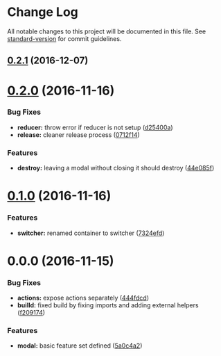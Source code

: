 # Change Log

All notable changes to this project will be documented in this file. See [standard-version](https://github.com/conventional-changelog/standard-version) for commit guidelines.

<a name="0.2.1"></a>
## [0.2.1](https://github.com/sebinsua/react-redux-simple-modal/compare/v0.2.0...v0.2.1) (2016-12-07)



<a name="0.2.0"></a>
# [0.2.0](https://github.com/sebinsua/react-redux-simple-modal/compare/v0.1.0...v0.2.0) (2016-11-16)


### Bug Fixes

* **reducer:** throw error if reducer is not setup ([d25400a](https://github.com/sebinsua/react-redux-simple-modal/commit/d25400a))
* **release:** cleaner release process ([0712f14](https://github.com/sebinsua/react-redux-simple-modal/commit/0712f14))


### Features

* **destroy:** leaving a modal without closing it should destroy ([44e085f](https://github.com/sebinsua/react-redux-simple-modal/commit/44e085f))



<a name="0.1.0"></a>
# [0.1.0](https://github.com/sebinsua/react-redux-simple-modal/compare/v0.0.0...v0.1.0) (2016-11-16)


### Features

* **switcher:** renamed container to switcher ([7324efd](https://github.com/sebinsua/react-redux-simple-modal/commit/7324efd))



<a name="0.0.0"></a>
# 0.0.0 (2016-11-15)


### Bug Fixes

* **actions:** expose actions separately ([444fdcd](https://github.com/sebinsua/react-redux-simple-modal/commit/444fdcd))
* **builld:** fixed build by fixing imports and adding external helpers ([f209174](https://github.com/sebinsua/react-redux-simple-modal/commit/f209174))


### Features

* **modal:** basic feature set defined ([5a0c4a2](https://github.com/sebinsua/react-redux-simple-modal/commit/5a0c4a2))
